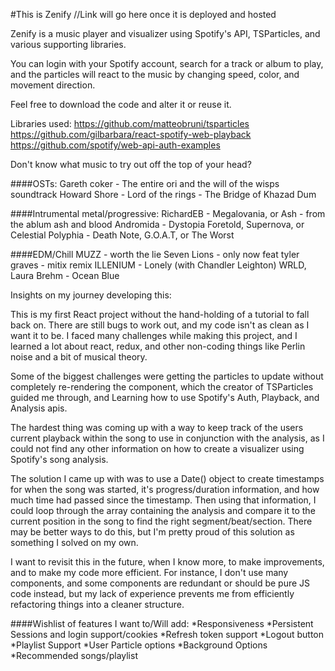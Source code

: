 #This is Zenify //Link will go here once it is deployed and hosted

Zenify is a music player and visualizer using Spotify's API, TSParticles, and various supporting libraries.

You can login with your Spotify account, search for a track or album to play, and the particles will react to the music by changing speed, color, and movement direction.

Feel free to download the code and alter it or reuse it.

Libraries used:
https://github.com/matteobruni/tsparticles
https://github.com/gilbarbara/react-spotify-web-playback
https://github.com/spotify/web-api-auth-examples

Don't know what music to try out off the top of your head?

####OSTs:
Gareth coker - The entire ori and the will of the wisps soundtrack
Howard Shore - Lord of the rings - The Bridge of Khazad Dum

####Intrumental metal/progressive:
RichardEB - Megalovania, or Ash - from the ablum ash and blood
Andromida - Dystopia Foretold, Supernova, or Celestial
Polyphia - Death Note, G.O.A.T, or The Worst

####EDM/Chill
MUZZ - worth the lie
Seven Lions - only now feat tyler graves - mitix remix
ILLENIUM - Lonely (with Chandler Leighton)
WRLD, Laura Brehm - Ocean Blue

Insights on my journey developing this:

This is my first React project without the hand-holding of a tutorial to fall back on. There are still bugs to work out, and my code isn't as clean as I want it to be. I faced many challenges while making this project, and I learned a lot about react, redux, and other non-coding things like Perlin noise and a bit of musical theory.

Some of the biggest challenges were getting the particles to update without completely re-rendering the component, which the creator of TSParticles guided me through, and Learning how to use Spotify's Auth, Playback, and Analysis apis. 

The hardest thing was coming up with a way to keep track of the users current playback within the song to use in conjunction with the analysis, as I could not find any other information on how to create a visualizer using Spotify's song analysis. 

The solution I came up with was to use a Date() object to create timestamps for when the song was started, it's progress/duration information, and how much time had passed since the timestamp. Then using that information, I could loop through the array containing the analysis and compare it to the current position in the song to find the right segment/beat/section. There may be better ways to do this, but I'm pretty proud of this solution as something I solved on my own.

I want to revisit this in the future, when I know more, to make improvements, and to make my code more efficient. For instance, I don't use many components, and some components are redundant or should be pure JS code instead, but my lack of experience prevents me from efficiently refactoring things into a cleaner structure.

####Wishlist of features I want to/Will add:
*Responsiveness
*Persistent Sessions and login support/cookies
*Refresh token support
*Logout button
*Playlist Support
*User Particle options
*Background Options
*Recommended songs/playlist
